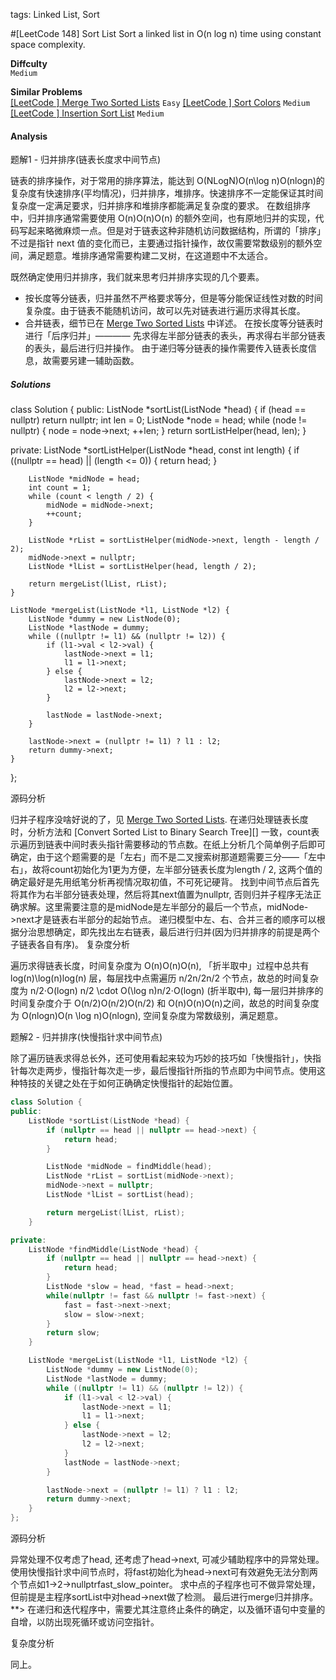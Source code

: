 tags: Linked List, Sort

#[LeetCode 148] Sort List
Sort a linked list in O(n log n) time using constant space complexity.

**Diffculty**  
`Medium`

**Similar Problems**  
[[LeetCode ] Merge Two Sorted Lists]() `Easy`
[[LeetCode ] Sort Colors]() `Medium`
[[LeetCode ] Insertion Sort List]() `Medium`


#### Analysis

题解1 - 归并排序(链表长度求中间节点)

链表的排序操作，对于常用的排序算法，能达到 O(NLogN)O(n\log n)O(nlogn)的复杂度有快速排序(平均情况)，归并排序，堆排序。快速排序不一定能保证其时间复杂度一定满足要求，归并排序和堆排序都能满足复杂度的要求。
在数组排序中，归并排序通常需要使用 O(n)O(n)O(n) 的额外空间，也有原地归并的实现，代码写起来略微麻烦一点。但是对于链表这种非随机访问数据结构，所谓的「排序」不过是指针 next 值的变化而已，主要通过指针操作，故仅需要常数级别的额外空间，满足题意。堆排序通常需要构建二叉树，在这道题中不太适合。

既然确定使用归并排序，我们就来思考归并排序实现的几个要素。

 - 按长度等分链表，归并虽然不严格要求等分，但是等分能保证线性对数的时间复杂度。由于链表不能随机访问，故可以先对链表进行遍历求得其长度。
 - 合并链表，细节已在 [Merge Two Sorted Lists][] 中详述。
在按长度等分链表时进行「后序归并」———— 先求得左半部分链表的表头，再求得右半部分链表的表头，最后进行归并操作。
由于递归等分链表的操作需要传入链表长度信息，故需要另建一辅助函数。


##### Solutions

class Solution {
public:
    ListNode *sortList(ListNode *head) {
        if (head == nullptr) return nullptr;
        int len = 0;
        ListNode *node = head;
        while (node != nullptr) {
            node = node->next;
            ++len;
        }
        return sortListHelper(head, len);
    }

private:
    ListNode *sortListHelper(ListNode *head, const int length) {
        if ((nullptr == head) || (length <= 0)) {
            return head;
        }

        ListNode *midNode = head;
        int count = 1;
        while (count < length / 2) {
            midNode = midNode->next;
            ++count;
        }

        ListNode *rList = sortListHelper(midNode->next, length - length / 2);
        midNode->next = nullptr;
        ListNode *lList = sortListHelper(head, length / 2);

        return mergeList(lList, rList);
    }

    ListNode *mergeList(ListNode *l1, ListNode *l2) {
        ListNode *dummy = new ListNode(0);
        ListNode *lastNode = dummy;
        while ((nullptr != l1) && (nullptr != l2)) {
            if (l1->val < l2->val) {
                lastNode->next = l1;
                l1 = l1->next;
            } else {
                lastNode->next = l2;
                l2 = l2->next;
            }

            lastNode = lastNode->next;
        }

        lastNode->next = (nullptr != l1) ? l1 : l2;
        return dummy->next;
    }
};

源码分析

归并子程序没啥好说的了，见 [Merge Two Sorted Lists][].
在递归处理链表长度时，分析方法和 [Convert Sorted List to Binary Search Tree][] 一致，count表示遍历到链表中间时表头指针需要移动的节点数。在纸上分析几个简单例子后即可确定，由于这个题需要的是「左右」而不是二叉搜索树那道题需要三分——「左中右」，故将count初始化为1更为方便，左半部分链表长度为length / 2, 这两个值的确定最好是先用纸笔分析再视情况取初值，不可死记硬背。
找到中间节点后首先将其作为右半部分链表处理，然后将其next值置为nullptr, 否则归并子程序无法正确求解。这里需要注意的是midNode是左半部分的最后一个节点，midNode->next才是链表右半部分的起始节点。
递归模型中左、右、合并三者的顺序可以根据分治思想确定，即先找出左右链表，最后进行归并(因为归并排序的前提是两个子链表各自有序)。
复杂度分析

遍历求得链表长度，时间复杂度为 O(n)O(n)O(n), 「折半取中」过程中总共有 log(n)\log(n)log(n) 层，每层找中点需遍历 n/2n/2n/2 个节点，故总的时间复杂度为 n/2⋅O(logn) n/2 \cdot O(\log n)n/2⋅O(logn) (折半取中), 每一层归并排序的时间复杂度介于 O(n/2)O(n/2)O(n/2) 和 O(n)O(n)O(n)之间，故总的时间复杂度为 O(nlogn)O(n \log n)O(nlogn), 空间复杂度为常数级别，满足题意。

题解2 - 归并排序(快慢指针求中间节点)

除了遍历链表求得总长外，还可使用看起来较为巧妙的技巧如「快慢指针」，快指针每次走两步，慢指针每次走一步，最后慢指针所指的节点即为中间节点。使用这种特技的关键之处在于如何正确确定快慢指针的起始位置。

```cpp
class Solution {
public:
    ListNode *sortList(ListNode *head) {
        if (nullptr == head || nullptr == head->next) {
            return head;
        }

        ListNode *midNode = findMiddle(head);
        ListNode *rList = sortList(midNode->next);
        midNode->next = nullptr;
        ListNode *lList = sortList(head);

        return mergeList(lList, rList);
    }

private:
    ListNode *findMiddle(ListNode *head) {
        if (nullptr == head || nullptr == head->next) {
            return head;
        }
        ListNode *slow = head, *fast = head->next;
        while(nullptr != fast && nullptr != fast->next) {
            fast = fast->next->next;
            slow = slow->next;
        }
        return slow;
    }

    ListNode *mergeList(ListNode *l1, ListNode *l2) {
        ListNode *dummy = new ListNode(0);
        ListNode *lastNode = dummy;
        while ((nullptr != l1) && (nullptr != l2)) {
            if (l1->val < l2->val) {
                lastNode->next = l1;
                l1 = l1->next;
            } else {
                lastNode->next = l2;
                l2 = l2->next;
            }
            lastNode = lastNode->next;
        }

        lastNode->next = (nullptr != l1) ? l1 : l2;
        return dummy->next;
    }
};
```

源码分析

异常处理不仅考虑了head, 还考虑了head->next, 可减少辅助程序中的异常处理。
使用快慢指针求中间节点时，将fast初始化为head->next可有效避免无法分割两个节点如1->2->nullptrfast_slow_pointer。
求中点的子程序也可不做异常处理，但前提是主程序sortList中对head->next做了检测。
最后进行merge归并排序。
**> 在递归和迭代程序中，需要尤其注意终止条件的确定，以及循环语句中变量的自增，以防出现死循环或访问空指针。

复杂度分析

同上。

[Merge Two Sorted Lists]: http://algorithm.yuanbin.me/zh-cn/linked_list/merge_two_sorted_lists.html